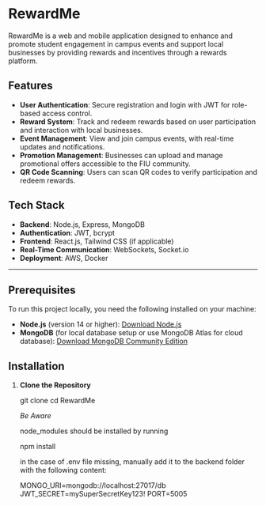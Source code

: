 # RewardMe

RewardMe is a web and mobile application designed to enhance and promote student engagement in campus events and support local businesses by providing rewards and incentives through a rewards platform.

## Features

- **User Authentication**: Secure registration and login with JWT for role-based access control.
- **Reward System**: Track and redeem rewards based on user participation and interaction with local businesses.
- **Event Management**: View and join campus events, with real-time updates and notifications.
- **Promotion Management**: Businesses can upload and manage promotional offers accessible to the FIU community.
- **QR Code Scanning**: Users can scan QR codes to verify participation and redeem rewards.

## Tech Stack

- **Backend**: Node.js, Express, MongoDB
- **Authentication**: JWT, bcrypt
- **Frontend**: React.js, Tailwind CSS (if applicable)
- **Real-Time Communication**: WebSockets, Socket.io
- **Deployment**: AWS, Docker

---

## Prerequisites

To run this project locally, you need the following installed on your machine:

- **Node.js** (version 14 or higher): [Download Node.js](https://nodejs.org/)
- **MongoDB** (for local database setup or use MongoDB Atlas for cloud database): [Download MongoDB Community Edition](https://www.mongodb.com/try/download/community)

## Installation

1. **Clone the Repository**

   git clone <repository-url>
   cd RewardMe

   *Be Aware*

   node_modules should be installed by running

   npm install

   in the case of .env file missing, manually add it to the backend folder with the following content:

   MONGO_URI=mongodb://localhost:27017/db
   JWT_SECRET=mySuperSecretKey123!
   PORT=5005

